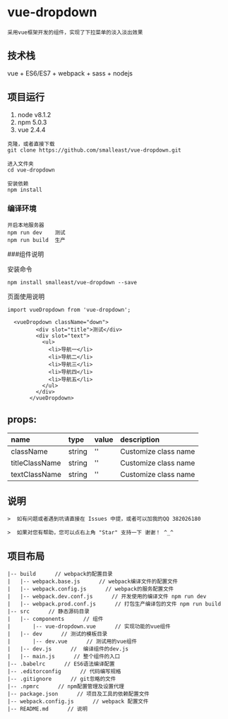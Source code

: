 # vue-dropdown
```
采用vue框架开发的组件，实现了下拉菜单的淡入淡出效果
```

## 技术栈
vue + ES6/ES7 + webpack + sass + nodejs

## 项目运行
 1. node v8.1.2
 2. npm 5.0.3
 3. vue 2.4.4
```
克隆，或者直接下载
git clone https://github.com/smalleast/vue-dropdown.git

进入文件夹
cd vue-dropdown

安装依赖
npm install
```

### 编译环境
```
开启本地服务器
npm run dev    测试
npm run build  生产
```
###组件说明

安装命令
```base
npm install smalleast/vue-dropdown --save
```
页面使用说明
```code
import vueDropdown from 'vue-dropdown';

  <vueDropdown className="down">
         <div slot="title">测试</div>
         <div slot="text">
           <ul>
             <li>导航一</li>
             <li>导航二</li>
             <li>导航三</li>
             <li>导航四</li>
             <li>导航五</li>
           </ul>
         </div>
       </vueDropdown>
```


## props:
| name | type | value | description |
| :----| :----| :----| :----|
| className  | string | '' | Customize class name |
| titleClassName  | string | '' | Customize class name |
| textClassName  | string | '' | Customize class name |


## 说明
```
>  如有问题或者遇到坑请直接在 Issues 中提，或者可以加我的QQ 382026180

>  如果对您有帮助，您可以点右上角 "Star" 支持一下 谢谢！ ^_^

```

## 项目布局
```
|-- build      // webpack的配置目录
|   |-- webpack.base.js      // webpack编译文件的配置文件
|   |-- webpack.config.js      // webpack的服务配置文件
|   |-- webpack.dev.conf.js      // 开发使用的编译文件 npm run dev
|   |-- webpack.prod.conf.js      // 打包生产编译包的文件 npm run build
|-- src      // 静态源码目录
|   |-- components      // 组件
|       |-- vue-dropdown.vue      // 实现功能的vue组件
|   |-- dev      // 测试的模板目录
|       |-- dev.vue      // 测试用的vue组件
|   |-- dev.js      //	编译组件的dev.js
|   |-- main.js      //	整个组件的入口
|-- .babelrc      // ES6语法编译配置
|-- .editorconfig      // 代码编写规格
|-- .gitignore      // git忽略的文件
|-- .npmrc      // npm配置管理及设置代理
|-- package.json      // 项目及工具的依赖配置文件
|-- webpack.config.js      // webpack 配置文件
|-- README.md      // 说明
```
